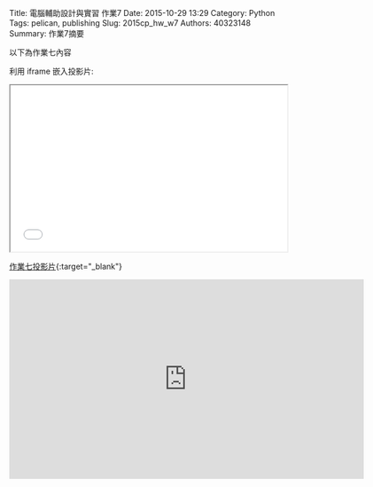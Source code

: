 Title: 電腦輔助設計與實習 作業7
Date: 2015-10-29 13:29
Category: Python
Tags: pelican, publishing
Slug: 2015cp_hw_w7
Authors: 40323148
Summary: 作業7摘要

以下為作業七內容

利用 iframe 嵌入投影片:

<iframe src="simplest6.html" width="500" height="300"></iframe>

[作業七投影片](simplest6.html){:target="_blank"}


<iframe width="640" height="360" src="https://www.youtube.com/embed/9JjC_Eed6DQ" frameborder="0" allowfullscreen></iframe>